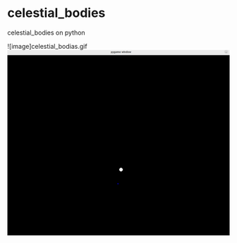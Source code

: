 # celestial_bodies
celestial_bodies on python



![image]celestial_bodias.gif
![alt text](image.png)
